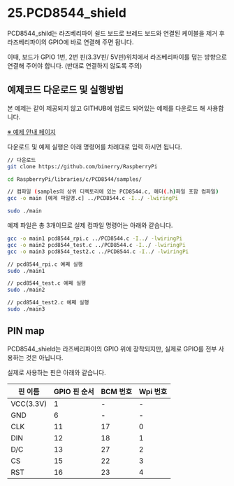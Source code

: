 # 25.PCD8544_shield  
  
PCD8544_shild는 라즈베리파이 쉴드 보드로 브레드 보드와 연결된 케이블을 제거 후 라즈베리파이의 GPIO에 바로 연결해 주면 돱니다.  

이때, 보드가 GPIO 1번, 2번 핀(3.3V핀/ 5V핀)위치에서 라즈베리파이를 덮는 방향으로 연결해 주어야 합니다. (반대로 연결하지 않도록 주의)  

## 예제코드 다운로드 및 실행방법  

본 예제는 같이 제공되지 않고 GITHUB에 업로드 되어있는 예제를 다운로드 해 사용합니다.  

[※ 예제 안내 페이지](https://binerry.de/post/25787954149/pcd8544-library-for-raspberry-pi)  

다운로드 및 예제 실행은 아래 명령어를 차례대로 입력 하시면 됩니다.  

```bash  
// 다운로드  
git clone https://github.com/binerry/RaspberryPi  

cd RaspberryPi/libraries/c/PCD8544/samples/  

// 컴파일 (samples의 상위 디렉토리에 있는 PCD8544.c, 헤더(.h)파일 포함 컴파일)  
gcc -o main [예제 파일명.c] ../PCD8544.c -I../ -lwiringPi  

sudo ./main  
```

예제 파일은 총 3개이므로 실제 컴파일 명령어는 아래와 같습니다.  

```bash
gcc -o main1 pcd8544_rpi.c ../PCD8544.c -I../ -lwiringPi  
gcc -o main2 pcd8544_test.c ../PCD8544.c -I../ -lwiringPi  
gcc -o main3 pcd8544_test2.c ../PCD8544.c -I../ -lwiringPi  

// pcd8544_rpi.c 예쩨 실행  
sudo ./main1  

// pcd8544_test.c 예쩨 실행  
sudo ./main2  

// pcd8544_test2.c 예쩨 실행  
sudo ./main3  
```

## PIN map

PCD8544_shield는 라즈베리파이의 GPIO 위에 장착되지만, 실제로 GPIO를 전부 사용하는 것은 아닙니다.  

실제로 사용하는 핀은 아래와 같습니다.  


|   핀 이름   | GPIO 핀 순서 |    BCM 번호    |    Wpi 번호    |
|------------|--------------|----------------|----------------|
| VCC(3.3V)  |       1      |        -       |       -        |
|    GND     |       6      |        -       |       -        |
|    CLK     |      11      |       17       |       0        |
|    DIN     |      12      |       18       |       1        |
|    D/C     |      13      |       27       |       2        |
|    CS      |      15      |       22       |       3        |
|    RST     |      16      |       23       |       4        |



